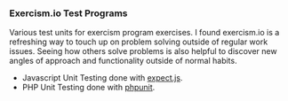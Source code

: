 ### Exercism.io Test Programs

Various test units for exercism program exercises. I found exercism.io is a refreshing way to touch up on problem solving outside of regular work issues. Seeing how others solve problems is also helpful to discover new angles of approach and functionality outside of normal habits.

* Javascript Unit Testing done with [expect.js](https://github.com/Automattic/expect.js).
* PHP Unit Testing done with [phpunit](https://github.com/sebastianbergmann/phpunit).
